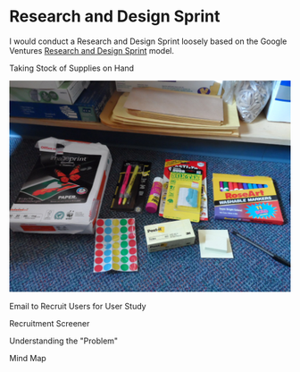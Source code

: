 # Research and Design Sprint

I would conduct a Research and Design Sprint loosely based on the Google Ventures [Research and Design Sprint](http://www.gv.com/sprint) model. 

Taking Stock of Supplies on Hand

![](design-sprint/supply-cabinet.jpg)

Email to Recruit Users for User Study

Recruitment Screener

Understanding the "Problem"

Mind Map








